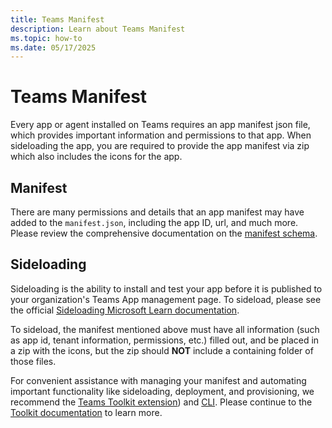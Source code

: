 ```yaml
---
title: Teams Manifest
description: Learn about Teams Manifest
ms.topic: how-to
ms.date: 05/17/2025
---
```


# Teams Manifest

Every app or agent installed on Teams requires an app manifest json file, which provides important information and permissions to that app. When sideloading the app, you are required to provide the app manifest via zip which also includes the icons for the app.

## Manifest

There are many permissions and details that an app manifest may have added to the `manifest.json`, including the app ID, url, and much more. Please review the comprehensive documentation on the [manifest schema](https://learn.microsoft.com/en-us/microsoftteams/platform/resources/schema/manifest-schema).

## Sideloading

Sideloading is the ability to install and test your app before it is published to your organization's Teams App management page. To sideload, please see the official [Sideloading Microsoft Learn documentation](https://learn.microsoft.com/en-us/microsoftteams/platform/concepts/deploy-and-publish/apps-upload).

To sideload, the manifest mentioned above must have all information (such as app id, tenant information, permissions, etc.) filled out, and be placed in a zip with the icons, but the zip should **NOT** include a containing folder of those files.

For convenient assistance with managing your manifest and automating important functionality like sideloading, deployment, and provisioning, we recommend the [Teams Toolkit extension](https://learn.microsoft.com/en-us/microsoftteams/platform/toolkit/install-teams-toolkit)) and [CLI](https://learn.microsoft.com/en-us/microsoftteams/platform/toolkit/cli). Please continue to the [Toolkit documentation](./teams-toolkit) to learn more.